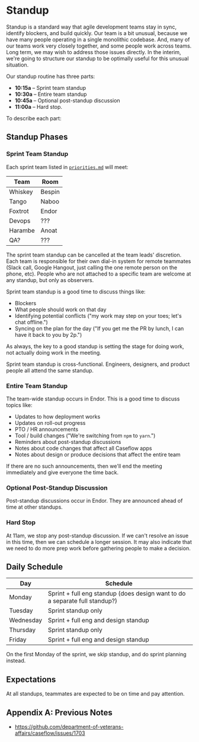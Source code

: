 # Standup

Standup is a standard way that agile development teams stay in sync, identify blockers, and build quickly. Our team is a bit unusual, because we have many people operating in a single monolithic codebase. And, many of our teams work very closely together, and some people work across teams. Long term, we may wish to address those issues directly. In the interim, we're going to structure our standup to be optimally useful for this unusual situation.

Our standup routine has three parts:

* **10:15a** – Sprint team standup
* **10:30a** – Entire team standup
* **10:45a** – Optional post-standup discussion
* **11:00a** – Hard stop.

To describe each part:

## Standup Phases

### Sprint Team Standup
Each sprint team listed in [`priorities.md`](https://github.com/department-of-veterans-affairs/appeals-pm/blob/master/priorities.md) will meet:

| Team | Room |
| --- | --- |
| Whiskey | Bespin |
| Tango | Naboo |
| Foxtrot | Endor | 
| Devops | ??? |
| Harambe | Anoat |
| QA? | ??? |

The sprint team standup can be cancelled at the team leads' discretion. Each team is responsible for their own dial-in system for remote teammates (Slack call, Google Hangout, just calling the one remote person on the phone, etc). People who are not attached to a specific team are welcome at any standup, but only as observers.

Sprint team standup is a good time to discuss things like:

* Blockers
* What people should work on that day
* Identifying potential conflicts ("my work may step on your toes; let's chat offline.")
* Syncing on the plan for the day ("If you get me the PR by lunch, I can have it back to you by 2p.")

As always, the key to a good standup is setting the stage for doing work, not actually doing work in the meeting.

Sprint team standup is cross-functional. Engineers, designers, and product people all attend the same standup.

### Entire Team Standup
The team-wide standup occurs in Endor. This is a good time to discuss topics like:

* Updates to how deployment works
* Updates on roll-out progress
* PTO / HR announcements
* Tool / build changes ("We're switching from `npm` to `yarn`.")
* Reminders about post-standup discussions
* Notes about code changes that affect all Caseflow apps
* Notes about design or produce decisions that affect the entire team

If there are no such announcements, then we'll end the meeting immediately and give everyone the time back.

### Optional Post-Standup Discussion
Post-standup discussions occur in Endor. They are announced ahead of time at other standups.

### Hard Stop
At 11am, we stop any post-standup discussion. If we can't resolve an issue in this time, then we can schedule a longer session. It may also indicate that we need to do more prep work before gathering people to make a decision.

## Daily Schedule
| Day | Schedule | 
| --- | --- |
| Monday | Sprint + full eng standup (does design want to do a separate full standup?) |
| Tuesday | Sprint standup only |
| Wednesday | Sprint + full eng and design standup |
| Thursday | Sprint standup only |
| Friday | Sprint + full eng and design standup |

On the first Monday of the sprint, we skip standup, and do sprint planning instead.

## Expectations
At all standups, teammates are expected to be on time and pay attention.

## Appendix A: Previous Notes
* https://github.com/department-of-veterans-affairs/caseflow/issues/1703
